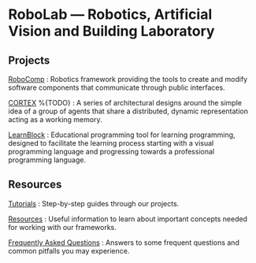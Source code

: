 # RoboLab — Robotics, Artificial Vision and Building Laboratory

## Projects

[RoboComp](robocomp/README)
:	Robotics framework providing the tools to create and modify software components that communicate through public interfaces.

[CORTEX]() %{TODO}
:	A series of architectural designs around the simple idea of a group of agents that share a distributed, dynamic representation acting as a working memory.

[LearnBlock](LearnBlock/README)
:	Educational programming tool for learning programming, designed to facilitate the learning process starting with a visual programming language and progressing towards a professional programming language.

## Resources

[Tutorials](tutorials/README)
:	Step-by-step guides through our projects.

[Resources](resources/README)
:	Useful information to learn about important concepts needed for working with our frameworks.

[Frequently Asked Questions](faq/README)
:	Answers to some frequent questions and common pitfalls you may experience.